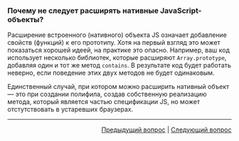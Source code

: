 ### Почему не следует расширять нативные JavaScript-объекты?

Расширение встроенного (нативного) объекта JS означает добавление свойств (функций) к его прототипу. Хотя на первый взгляд это может показаться хорошей идеей, на практике это опасно. Например, ваш код использует несколько библиотек, которые расширяют `Array.prototype`, добавляя один и тот же метод `contains`. В результате код будет работать неверно, если поведение этих двух методов не будет одинаковым.

Единственный случай, при котором можно расширить нативный объект — это при создании полифила, создав собственную реализацию метода, который является частью спецификации JS, но может отстутствовать в устаревших браузерах.

---

<div align="right">
<a href="21.md">Предыдущий вопрос</a> | <a href="23.md">Следующий вопрос</a>
</div>
